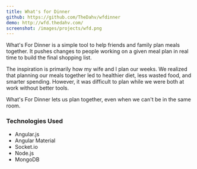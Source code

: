 ```yaml
---
title: What's for Dinner
github: https://github.com/TheDahv/wfdinner
demo: http://wfd.thedahv.com/
screenshot: /images/projects/wfd.png
---
```


What's For Dinner is a simple tool to help friends and family plan meals
together. It pushes changes to people working on a given meal plan in real
time to build the final shopping list.

The inspiration is primarily how my wife and I plan our weeks. We realized
that planning our meals together led to healthier diet, less wasted food, and
smarter spending. However, it was difficult to plan while we were both at work
without better tools.

What's For Dinner lets us plan together, even when we can't be in the same room.

### Technologies Used

* Angular.js
* Angular Material
* Socket.io
* Node.js
* MongoDB
